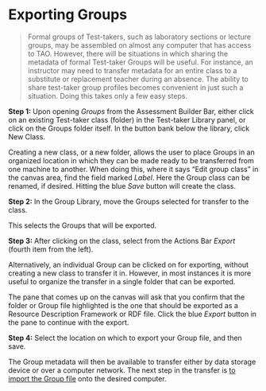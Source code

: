 <!--
    created_at: 2015-05-15
    authors:         
      - Ben Angel    
--> 

# Exporting Groups

>Formal groups of Test-takers, such as laboratory sections or lecture groups, may be assembled on almost any computer that has access to TAO. However, there will be situations in which sharing the metadata of formal Test-taker Groups will be useful. For instance, an instructor may need to transfer metadata for an entire class to a substitute or replacement teacher during an absence. The ability to share test-taker group profiles becomes convenient in just such a situation. Doing this takes only a few easy steps.

**Step 1:** Upon opening *Groups* from the Assessment Builder Bar, either click on an existing Test-taker class (folder) in the Test-taker Library panel, or click on the Groups folder itself. In the button bank below the library, click New Class. 

Creating a new class, or a new folder, allows the user to place Groups in an organized location in which they can be made ready to be transferred from one machine to another. When doing this, where it says “Edit group class” in the canvas area, find the field marked *Label*. Here the Group class can be renamed, if desired.  Hitting the blue *Save* button will create the class.

**Step 2:** In the Group Library, move the Groups selected for transfer to the class.

This selects the Groups that will be exported.

**Step 3:** After clicking on the class, select from the Actions Bar *Export* (fourth item from the left).

Alternatively, an individual Group can be clicked on for exporting, without creating a new class to transfer it in. However, in most instances it is more useful to organize the transfer in a single folder that can be exported.

The pane that comes up on the canvas will ask that you confirm that the folder or Group file highlighted is the one that should be exported as a Resource Description Framework or RDF file. Click the blue *Export* button in the pane to continue with the export.

**Step 4:** Select the location on which to export your Group file, and then save.

The Group metadata will then be available to transfer either by data storage device or over a computer network. The next step in the transfer is [to import the Group file](../groups/importing-groups.md) onto the desired computer.
